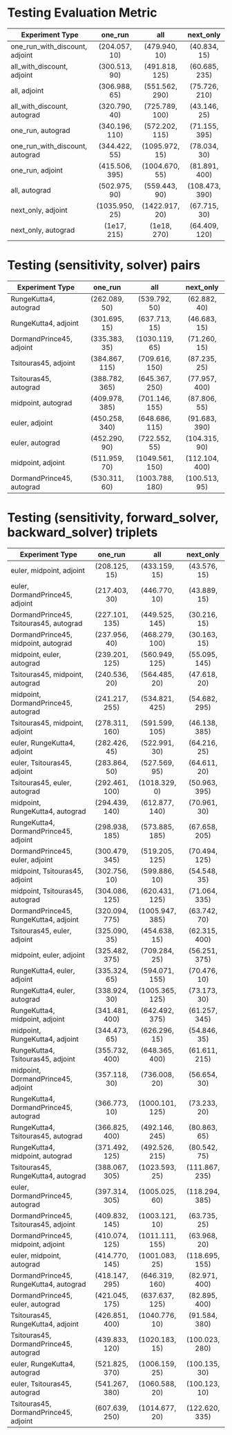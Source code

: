 <h1>Testing Evaluation Metric</h1>

| Experiment Type             |           one_run            |                all               |          next_only         |
|-----------------------------|:----------------------------:|:--------------------------------:|:--------------------------:|
| one_run_with_discount, adjoint|        (204.057, 10)       |             (479.940, 10)       |        (40.834, 15)       |
| all_with_discount, adjoint  |          (300.513, 90)      |            (491.818, 125)       |       (60.685, 235)       |
| all, adjoint                |          (306.988, 65)      |            (551.562, 290)       |       (75.726, 210)       |
| all_with_discount, autograd |          (320.790, 40)      |            (725.789, 100)       |        (43.146, 25)       |
| one_run, autograd           |         (340.196, 110)      |            (572.202, 115)       |       (71.155, 395)       |
| one_run_with_discount, autograd|     (344.422, 55)         |           (1095.972, 15)        |        (78.034, 30)       |
| one_run, adjoint            |         (415.506, 395)      |           (1004.670, 55)        |       (81.891, 400)       |
| all, autograd               |          (502.975, 90)      |            (559.443, 90)        |      (108.473, 390)       |
| next_only, adjoint          |           (1035.950, 25)    |             (1422.917, 20)      |        (67.715, 30)       |
| next_only, autograd         | (1e17, 215)| (1e18, 270) |       (64.409, 120)       |

<h1>Testing (sensitivity, solver) pairs</h1>

| Experiment Type             |          one_run           |              all             |         next_only         |
|-----------------------------|:--------------------------:|:----------------------------:|:-------------------------:|
| RungeKutta4, autograd       |      (262.089, 50)         |        (539.792, 50)        |       (62.882, 40)       |
| RungeKutta4, adjoint        |      (301.695, 15)         |        (637.713, 15)        |       (46.683, 15)       |
| DormandPrince45, adjoint    |      (335.383, 35)         |       (1030.119, 65)        |       (71.260, 15)       |
| Tsitouras45, adjoint        |     (384.867, 115)         |        (709.616, 150)       |       (87.235, 25)       |
| Tsitouras45, autograd       |     (388.782, 365)         |        (645.367, 250)       |      (77.957, 400)       |
| midpoint, autograd          |     (409.978, 385)         |        (701.146, 155)       |       (87.806, 55)       |
| euler, adjoint              |     (450.258, 340)         |        (648.686, 115)       |      (91.683, 390)       |
| euler, autograd             |      (452.290, 90)         |        (722.552, 55)        |      (104.315, 90)       |
| midpoint, adjoint           |      (511.959, 70)         |       (1049.561, 150)       |      (112.104, 400)      |
| DormandPrince45, autograd   |      (530.311, 60)         |       (1003.788, 180)       |      (100.513, 95)       |


<h1>Testing (sensitivity, forward_solver, backward_solver) triplets</h1>

| Experiment Type                            |          one_run           |             all            |        next_only        |
|--------------------------------------------|:--------------------------:|:--------------------------:|:-----------------------:|
| euler, midpoint, adjoint                   |      (208.125, 15)         |      (433.159, 15)         |      (43.576, 15)       |
| euler, DormandPrince45, adjoint            |      (217.403, 30)         |      (446.770, 10)         |      (43.889, 15)       |
| DormandPrince45, Tsitouras45, autograd    |     (227.101, 135)         |      (449.525, 145)        |      (30.216, 15)       |
| DormandPrince45, midpoint, autograd        |     (237.956, 40)          |      (468.279, 100)        |      (30.163, 15)       |
| midpoint, euler, autograd                  |     (239.201, 125)         |      (560.949, 125)        |      (55.095, 145)      |
| Tsitouras45, midpoint, autograd            |     (240.536, 20)          |      (564.485, 20)         |      (47.618, 20)       |
| midpoint, DormandPrince45, autograd        |     (241.217, 255)         |      (534.821, 425)        |      (54.682, 295)      |
| Tsitouras45, midpoint, adjoint             |     (278.311, 160)         |      (591.599, 105)        |      (46.138, 385)      |
| euler, RungeKutta4, adjoint                |     (282.426, 45)          |      (522.991, 30)         |      (64.216, 25)       |
| euler, Tsitouras45, adjoint                |     (283.864, 50)          |      (527.569, 95)         |      (64.611, 20)       |
| Tsitouras45, euler, autograd               |     (292.461, 100)         |      (1018.329, 0)         |      (50.963, 395)      |
| midpoint, RungeKutta4, autograd            |     (294.439, 140)         |      (612.877, 140)        |      (70.961, 30)       |
| RungeKutta4, DormandPrince45, adjoint      |     (298.938, 185)         |      (573.885, 185)        |      (67.658, 205)      |
| DormandPrince45, euler, adjoint            |     (300.479, 345)         |      (519.205, 125)        |      (70.494, 125)      |
| midpoint, Tsitouras45, adjoint             |     (302.756, 10)          |      (599.886, 10)         |      (54.548, 35)       |
| midpoint, Tsitouras45, autograd            |     (304.086, 125)         |      (620.431, 125)        |      (71.064, 335)      |
| DormandPrince45, RungeKutta4, adjoint      |     (320.094, 775)         |      (1005.947, 385)       |      (63.742, 70)       |
| Tsitouras45, euler, adjoint                |     (325.090, 35)          |      (454.638, 15)         |      (62.315, 400)      |
| midpoint, euler, adjoint                   |     (325.482, 375)         |      (709.284, 25)         |      (56.251, 375)      |
| RungeKutta4, euler, adjoint                |     (335.324, 65)          |      (594.071, 155)        |      (70.476, 10)       |
| RungeKutta4, euler, autograd               |     (338.924, 30)          |      (1005.365, 125)       |      (73.173, 30)       |
| RungeKutta4, midpoint, adjoint             |     (341.481, 400)         |      (642.492, 375)        |      (61.257, 345)      |
| midpoint, RungeKutta4, adjoint             |     (344.473, 65)          |      (626.296, 15)         |      (54.846, 35)       |
| RungeKutta4, Tsitouras45, adjoint          |     (355.732, 400)         |      (648.365, 400)        |      (61.611, 215)      |
| midpoint, DormandPrince45, adjoint         |     (357.118, 30)          |      (736.008, 20)         |      (56.654, 30)       |
| RungeKutta4, DormandPrince45, autograd     |     (366.773, 10)          |      (1000.101, 125)       |      (73.233, 20)       |
| RungeKutta4, Tsitouras45, autograd         |     (366.825, 400)         |      (492.146, 245)        |      (80.863, 65)       |
| RungeKutta4, midpoint, autograd            |     (371.492, 125)         |      (492.526, 215)        |      (80.542, 75)       |
| Tsitouras45, RungeKutta4, autograd         |     (388.067, 305)         |      (1023.593, 25)        |      (111.867, 235)     |
| euler, DormandPrince45, autograd           |     (397.314, 305)         |      (1005.025, 60)        |      (118.294, 385)     |
| DormandPrince45, Tsitouras45, adjoint      |     (409.832, 145)         |      (1003.121, 10)        |      (63.735, 25)       |
| DormandPrince45, midpoint, adjoint         |     (410.074, 125)         |      (1011.111, 155)       |      (63.968, 20)       |
| euler, midpoint, autograd                  |     (414.770, 145)         |      (1001.083, 25)        |      (118.695, 155)     |
| DormandPrince45, RungeKutta4, autograd     |     (418.147, 295)         |      (646.319, 160)        |      (82.971, 400)      |
| DormandPrince45, euler, autograd           |     (421.045, 175)         |      (637.637, 125)        |      (82.895, 400)      |
| Tsitouras45, RungeKutta4, adjoint          |     (426.851, 400)         |      (1040.776, 10)        |      (91.584, 380)      |
| Tsitouras45, DormandPrince45, autograd     |     (439.833, 120)         |      (1020.183, 15)        |      (100.023, 280)     |
| euler, RungeKutta4, autograd               |     (521.825, 370)         |      (1006.159, 25)        |      (100.135, 30)      |
| euler, Tsitouras45, autograd               |     (541.267, 380)         |      (1060.588, 20)        |      (100.123, 10)      |
| Tsitouras45, DormandPrince45, adjoint      |     (607.639, 250)         |      (1014.677, 20)        |      (122.620, 335)     |
